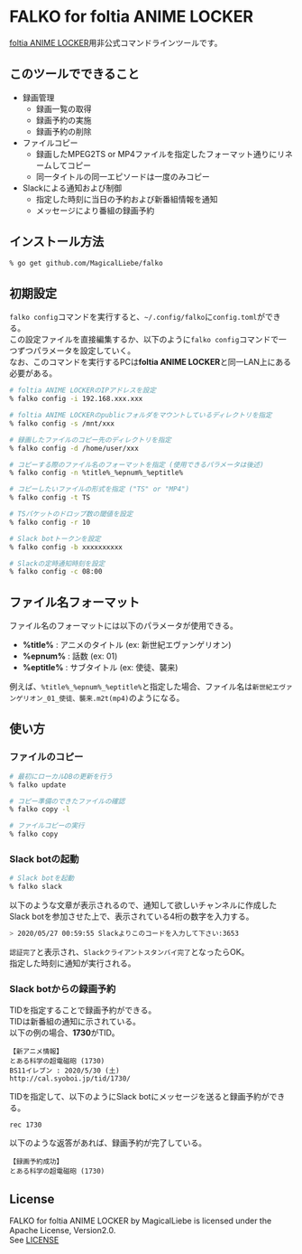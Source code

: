 # FALKO for foltia ANIME LOCKER

[foltia ANIME LOCKER](https://foltia.com/ANILOC/)用非公式コマンドラインツールです。

## このツールでできること

- 録画管理
    - 録画一覧の取得
    - 録画予約の実施
    - 録画予約の削除
- ファイルコピー
    - 録画したMPEG2TS or MP4ファイルを指定したフォーマット通りにリネームしてコピー
    - 同一タイトルの同一エピソードは一度のみコピー
- Slackによる通知および制御
    - 指定した時刻に当日の予約および新番組情報を通知
    - メッセージにより番組の録画予約

## インストール方法

```bash
% go get github.com/MagicalLiebe/falko
```

## 初期設定

`falko config`コマンドを実行すると、`~/.config/falko`に`config.toml`ができる。  
この設定ファイルを直接編集するか、以下のように`falko config`コマンドで一つずつパラメータを設定していく。  
なお、このコマンドを実行するPCは**foltia ANIME LOCKER**と同一LAN上にある必要がある。  

```bash
# foltia ANIME LOCKERのIPアドレスを設定
% falko config -i 192.168.xxx.xxx

# foltia ANIME LOCKERのpublicフォルダをマウントしているディレクトリを指定
% falko config -s /mnt/xxx

# 録画したファイルのコピー先のディレクトリを指定
% falko config -d /home/user/xxx

# コピーする際のファイル名のフォーマットを指定 (使用できるパラメータは後述)
% falko config -n %title%_%epnum%_%eptitle%

# コピーしたいファイルの形式を指定 ("TS" or "MP4")
% falko config -t TS

# TSパケットのドロップ数の閾値を設定
% falko config -r 10

# Slack botトークンを設定
% falko config -b xxxxxxxxxx

# Slackの定時通知時刻を設定
% falko config -c 08:00
```

## ファイル名フォーマット

ファイル名のフォーマットには以下のパラメータが使用できる。

- **%title%** : アニメのタイトル (ex: 新世紀エヴァンゲリオン)
- **%epnum%** : 話数 (ex: 01)
- **%eptitle%** : サブタイトル (ex: 使徒、襲来)

例えば、`%title%_%epnum%_%eptitle%`と指定した場合、ファイル名は`新世紀エヴァンゲリオン_01_使徒、襲来.m2t(mp4)`のようになる。

## 使い方


### ファイルのコピー

```bash
# 最初にローカルDBの更新を行う
% falko update

# コピー準備のできたファイルの確認
% falko copy -l

# ファイルコピーの実行
% falko copy
```

### Slack botの起動

```bash
# Slack botを起動
% falko slack
```

以下のような文章が表示されるので、通知して欲しいチャンネルに作成したSlack botを参加させた上で、表示されている4桁の数字を入力する。  

```bash
> 2020/05/27 00:59:55 Slackよりこのコードを入力して下さい:3653
```

`認証完了`と表示され、`Slackクライアントスタンバイ完了`となったらOK。  
指定した時刻に通知が実行される。

### Slack botからの録画予約

TIDを指定することで録画予約ができる。  
TIDは新番組の通知に示されている。  
以下の例の場合、**1730**がTID。

```
【新アニメ情報】
とある科学の超電磁砲 (1730)
BS11イレブン : 2020/5/30 (土)
http://cal.syoboi.jp/tid/1730/
```

TIDを指定して、以下のようにSlack botにメッセージを送ると録画予約ができる。  

```
rec 1730
```

以下のような返答があれば、録画予約が完了している。

```
【録画予約成功】
とある科学の超電磁砲 (1730)
```

## License

FALKO for foltia ANIME LOCKER by MagicalLiebe is licensed under the Apache License, Version2.0.  
See [LICENSE](https://github.com/MagicalLiebe/falko/blob/master/LICENSE)
